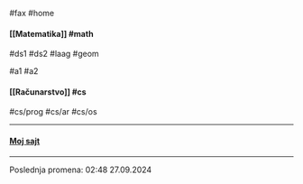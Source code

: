 #fax #home
$\:$

#### [[Matematika]] #math
#ds1 #ds2 #laag #geom 

#a1 #a2
$\:$
#### [[Računarstvo]] #cs
#cs/prog #cs/ar #cs/os
$\:$

---
#### [Moj sajt](https://ximinary.github.io/web/)

---
Poslednja promena: 02:48 27.09.2024
